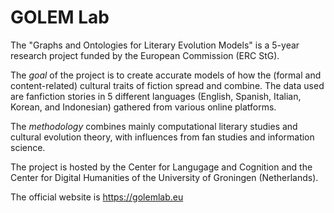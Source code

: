 # GOLEM Lab
The "Graphs and Ontologies for Literary Evolution Models" is a 5-year research project funded by the European Commission (ERC StG).

The *goal* of the project is to create accurate models of how the (formal and content-related) cultural traits of fiction spread and combine. The data used are fanfiction stories in 5 different languages (English, Spanish, Italian, Korean, and Indonesian) gathered from various online platforms.

The *methodology* combines mainly computational literary studies and cultural evolution theory, with influences from fan studies and information science.

The project is hosted by the Center for Langugage and Cognition and the Center for Digital Humanities of the University of Groningen (Netherlands). 

The official website is https://golemlab.eu
